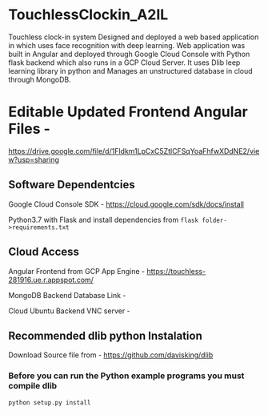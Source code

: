 # TouchlessClockin_A2IL
Touchless clock-in system Designed and deployed a web based application in which uses face recognition with deep learning. Web application was built in Angular and deployed through Google Cloud Console with Python flask backend which also runs in a GCP Cloud Server. It uses Dlib leep learning library in python and Manages an unstructured database in cloud through MongoDB.

# Editable Updated Frontend Angular Files -
https://drive.google.com/file/d/1Fldkm1LpCxC5ZtlCFSqYoaFhfwXDdNE2/view?usp=sharing 

## Software Dependentcies
Google Cloud Console SDK - https://cloud.google.com/sdk/docs/install

Python3.7 with Flask and install dependencies from ```flask folder->requirements.txt```

## Cloud Access

Angular Frontend from GCP App Engine - https://touchless-281916.ue.r.appspot.com/

MongoDB Backend Database Link - 

Cloud Ubuntu Backend VNC server - 

## Recommended dlib python Instalation 
Download Source file from - https://github.com/davisking/dlib
### Before you can run the Python example programs you must compile dlib
```
python setup.py install
```


